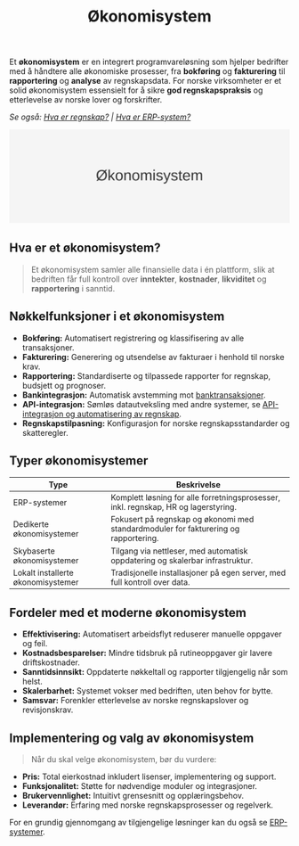 ﻿---
title: "Økonomisystem"
seoTitle: "Økonomisystem"
description: 'Et **økonomisystem** er en integrert programvareløsning som hjelper bedrifter med å håndtere alle økonomiske prosesser, fra **bokføring** og **fakturering...'
---

Et **økonomisystem** er en integrert programvareløsning som hjelper bedrifter med å håndtere alle økonomiske prosesser, fra **bokføring** og **fakturering** til **rapportering** og **analyse** av regnskapsdata. For norske virksomheter er et solid økonomisystem essensielt for å sikre **god regnskapspraksis** og etterlevelse av norske lover og forskrifter.

*Se også: [Hva er regnskap?](/blogs/regnskap/hva-er-regnskap "Hva er regnskap? En Dybdeanalyse for Norge") | [Hva er ERP-system?](/blogs/regnskap/hva-er-erp-system "Hva er ERP-system? Komplett Guide til Enterprise Resource Planning")*

![Økonomisystem](okonomisystem-image.svg)

## Hva er et økonomisystem?

> Et økonomisystem samler alle finansielle data i én plattform, slik at bedriften får full kontroll over **inntekter**, **kostnader**, **likviditet** og **rapportering** i sanntid.

## Nøkkelfunksjoner i et økonomisystem

- **Bokføring:** Automatisert registrering og klassifisering av alle transaksjoner.
- **Fakturering:** Generering og utsendelse av fakturaer i henhold til norske krav.
- **Rapportering:** Standardiserte og tilpassede rapporter for regnskap, budsjett og prognoser.
- **Bankintegrasjon:** Automatisk avstemming mot [banktransaksjoner](/blogs/regnskap/hva-er-banktransaksjoner "Hva er Banktransaksjoner? Komplett Guide til Bankavstemminger").
- **API-integrasjon:** Sømløs datautveksling med andre systemer, se [API-integrasjon og automatisering av regnskap](/blogs/regnskap/api-integrasjon-automatisering-regnskap "API-integrasjon og automatisering av regnskap").
- **Regnskapstilpasning:** Konfigurasjon for norske regnskapsstandarder og skatteregler.

## Typer økonomisystemer

| **Type**                           | **Beskrivelse**                                                                 |
|------------------------------------|---------------------------------------------------------------------------------|
| ERP-systemer                       | Komplett løsning for alle forretningsprosesser, inkl. regnskap, HR og lagerstyring. |
| Dedikerte økonomisystemer          | Fokusert på regnskap og økonomi med standardmoduler for fakturering og rapportering. |
| Skybaserte økonomisystemer         | Tilgang via nettleser, med automatisk oppdatering og skalerbar infrastruktur.    |
| Lokalt installerte økonomisystemer | Tradisjonelle installasjoner på egen server, med full kontroll over data.        |

## Fordeler med et moderne økonomisystem

- **Effektivisering:** Automatisert arbeidsflyt reduserer manuelle oppgaver og feil.
- **Kostnadsbesparelser:** Mindre tidsbruk på rutineoppgaver gir lavere driftskostnader.
- **Sanntidsinnsikt:** Oppdaterte nøkkeltall og rapporter tilgjengelig når som helst.
- **Skalerbarhet:** Systemet vokser med bedriften, uten behov for bytte.
- **Samsvar:** Forenkler etterlevelse av norske regnskapslover og revisjonskrav.

## Implementering og valg av økonomisystem

> Når du skal velge økonomisystem, bør du vurdere:

- **Pris:** Total eierkostnad inkludert lisenser, implementering og support.
- **Funksjonalitet:** Støtte for nødvendige moduler og integrasjoner.
- **Brukervennlighet:** Intuitivt grensesnitt og opplæringsbehov.
- **Leverandør:** Erfaring med norske regnskapsprosesser og regelverk.

For en grundig gjennomgang av tilgjengelige løsninger kan du også se [ERP-systemer](/blogs/regnskap/hva-er-erp-system "Hva er ERP-system? Komplett Guide til Enterprise Resource Planning").











